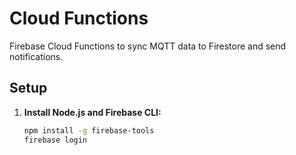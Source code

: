 # Cloud Functions

Firebase Cloud Functions to sync MQTT data to Firestore and send notifications.

## Setup
1. **Install Node.js and Firebase CLI:**
   ```bash
   npm install -g firebase-tools
   firebase login